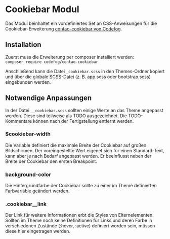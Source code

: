 # Cookiebar Modul

Das Modul beinhaltet ein vordefiniertes Set an CSS-Anweisungen für die Cookiebar-Erweiterung [contao-cookiebar von Codefog][1].

## Installation

Zuerst muss die Erweiterung per composer installiert werden:  
`composer require codefog/contao-cookiebar`

Anschließend kann die Datei `_cookiebar.scss` in den Themes-Ordner kopiert und über die globale SCSS-Datei (z. B. app.scss oder bootstrap.scss) eingebunden werden.

## Notwendige Anpassungen

In der Datei `__cookiebar.scss` sollten einige Werte an das Theme angepasst werden. Diese sind teilweise als TODO ausgezeichnet. Die TODO-Kommentare können nach der Fertigstellung entfernt werden.

### $cookiebar-width

Die Variable definiert die maximale Breite der Cookiebar auf großen Bildschirmen. Der voreingestellte Wert eigenet sich für einen Standard-Text, kann aber je nach Bedarf angepasst werden. Er beeinflusst neben der Breite der Cookiebar den ersten Breakpoint.

### background-color
Die Hintergrundfarbe der Cookiebar sollte zu einer im Theme definierten Farbvariable geändert werden.

### .cookiebar__link
Der Link für weitere Informationen erbt die Styles von Elternelementen. Sollten im Theme noch keine Definitionen für Links und deren Farbe in verschiedenen Zustände (:hover, :active) definiert worden sein, müssen diese hier eingetragen werden.

[1]: https://packagist.org/packages/codefog/contao-cookiebar